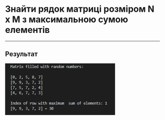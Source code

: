# Знайти рядок матриці розміром N x M з максимальною сумою елементів

---

## Результат

![Console Output](/img/result.png)